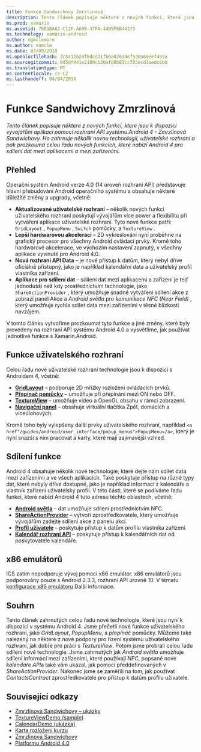 ```yaml
---
title: Funkce Sandwichovy Zmrzlinová
description: Tento článek popisuje některé z nových funkcí, které jsou k dispozici vývojářům aplikací pomocí rozhraní API systému Android 4 - Zmrzlinová Sandwichovy. Ho zahrnuje několik novou technologií, uživatelské rozhraní a pak prozkoumá celou řadu nových funkcích, které nabízí Android 4 pro sdílení dat mezi aplikacemi a mezi zařízeními.
ms.prod: xamarin
ms.assetid: 78E18A62-C12F-A699-37FA-44B9F6B44273
ms.technology: xamarin-android
author: mgmclemore
ms.author: mamcle
ms.date: 03/09/2018
ms.openlocfilehash: 3c5412629f6dcd31fb0a82634ef530569eef459a
ms.sourcegitcommit: 945df041e2180cb20af08b83cc703ecd1aedc6b0
ms.translationtype: MT
ms.contentlocale: cs-CZ
ms.lasthandoff: 04/04/2018
---
```

# <a name="ice-cream-sandwich-features"></a>Funkce Sandwichovy Zmrzlinová

_Tento článek popisuje některé z nových funkcí, které jsou k dispozici vývojářům aplikací pomocí rozhraní API systému Android 4 - Zmrzlinová Sandwichovy. Ho zahrnuje několik novou technologií, uživatelské rozhraní a pak prozkoumá celou řadu nových funkcích, které nabízí Android 4 pro sdílení dat mezi aplikacemi a mezi zařízeními._

## <a name="overview"></a>Přehled

Operační systém Android verze 4.0 (14 úroveň rozhraní API) představuje hlavní přebudování Android operačního systému a obsahuje některé důležité změny a upgrady, včetně:

-   **Aktualizované uživatelské rozhraní** – několik nových funkcí uživatelského rozhraní poskytují vývojářům více power a flexibilitu při vytváření aplikace uživatelské rozhraní. Tyto nové funkce patří: `GridLayout` , `PopupMenu` , `Switch` pomůcky, a `TextureView` . 
-   **Lepší hardwarovou akceleraci** – 2D vykreslování nyní proběhne na grafický procesor pro všechny Android ovládací prvky. Kromě toho hardwarové akcelerace, ve výchozím nastavení zapnutý, v všechny aplikace vyvinuté pro Android 4.0. 
-   **Nová rozhraní API Data** – je nové přístup k datům, který nebyl dříve oficiálně přístupný, jako je například kalendářní data a uživatelský profil vlastníka zařízení. 
-   **Aplikace pro sdílení dat** – sdílení dat mezi aplikacemi a zařízení je teď jednodušší než kdy prostřednictvím technologie, jako `ShareActionProvider` , který umožňuje snadné vytváření sdílení akce z zobrazí panel Akce a *Android světla* pro *komunikace NFC (Near Field)* , který umožňuje rychle sdílet data mezi zařízeními v těsné blízkosti navzájem. 


V tomto článku vytvoříme prozkoumat tyto funkce a jiné změny, které byly provedeny na rozhraní API systému Android 4.0 a vysvětlíme, jak používat jednotlivé funkce s Xamarin.Android.

## <a name="user-interface-features"></a>Funkce uživatelského rozhraní

Celou řadu nové uživatelské rozhraní technologie jsou k dispozici s Androidem 4, včetně:

-   **[GridLayout](~/android/user-interface/layouts/grid-layout.md)**  – podporuje 2D mřížky rozložení ovládacích prvků. 
-   **[Přepínač pomůcky](~/android/user-interface/controls/switch.md)**  – umožňuje při přepínání mezi ON nebo OFF. 
-   **[TextureView](~/android/user-interface/controls/texture-view.md)**  – umožňuje video a OpenGL obsahu v rámci zobrazení. 
-   **[Navigační panel](~/android/user-interface/controls/navigation-bar.md)**  – obsahuje virtuální tlačítka Zpět, domácích a víceúlohových. 


Kromě toho byly vylepšeny další prvky uživatelského rozhraní, například `<a href"/guides/android/user_interface/popup_menus">PopupMenu</a>`, který je nyní snazší s ním pracovat a karty, které mají zajímavější vzhled.

## <a name="sharing-features"></a>Sdílení funkce

Android 4 obsahuje několik nové technologie, které dejte nám sdílet data mezi zařízeními a ve všech aplikacích. Také poskytuje přístup na různé typy dat, které nebyly dříve dostupné, jako je například informací z kalendáře a vlastník zařízení uživatelský profil. V této části, které se podíváme řadu funkcí, které nabízí Android 4 tuto adresu těchto oblastech, včetně:

-  **[Android světla](~/android/platform/android-beam.md)**  – dat umožňuje sdílení prostřednictvím NFC.
-   **[ShareActionProvider](~/android/user-interface/controls/action-bar.md)**  – vytvoří zprostředkovatele, který umožňuje vývojářům zadejte sdílení akce z panelu akcí. 
-   **[Profil uživatele](~/android/user-interface/user-profile.md)**  – poskytuje přístup k datům profilu vlastníka zařízení. 
-   **[Kalendář rozhraní API](~/android/user-interface/controls/calendar.md)**  – poskytuje přístup k kalendářních dat od poskytovatele kalendáře. 

## <a name="x86-emulators"></a>x86 emulátorů

ICS zatím nepodporuje vývoj pomocí x86 emulátor. x86 emulátorů jsou podporovány pouze s Android 2.3.3, rozhraní API úrovně 10. V tématu [konfigurace x86 emulátoru](~/android/get-started/installation/android-emulator/index.md) Další informace.

## <a name="summary"></a>Souhrn

Tento článek zahrnutých celou řadu nové technologie, které jsou nyní k dispozici v systému Android 4. Jsme přečetli nové funkce uživatelského rozhraní, jako *GridLayout*, *PopupMenu*, a *přepínač* pomůcky. Můžeme také nalezený na některé z nové podpory pro řízení systému uživatelského rozhraní, jak dobře pro práci s *TextureView*. Potom jsme probrali celou řadu sdílení nové technologie. Jsme zahrnutých jak *Android světla* umožňuje sdílení informací mezi zařízeními, které používají *NFC*, popsané nové *kalendáře API*a také vám ukázal, jak pomocí předdefinovaných v  *ShareActionProvider*.
Nakonec jsme se zaměřili na tom, jak používat *ContactsContract* zprostředkovatele pro přístup k datům profilu uživatele.



## <a name="related-links"></a>Související odkazy

- [Zmrzlinová Sandwichovy – ukázky](https://developer.xamarin.com/samples/monodroid/PlatformFeatures/ICS_Samples/)
- [TextureViewDemo (sample)](https://developer.xamarin.com/samples/monodroid/TextureViewDemo/)
- [CalendarDemo (ukázka)](https://developer.xamarin.com/samples/monodroid/CalendarDemo/)
- [Karta rozložení kurzu](~/android/user-interface/layouts/tab-layout/index.md)
- [Zmrzlinová Sandwichovy](http://developer.android.com/about/versions/android-4.0-highlights.html)
- [Platformu Android 4.0](http://developer.android.com/about/versions/android-4.0.html)
